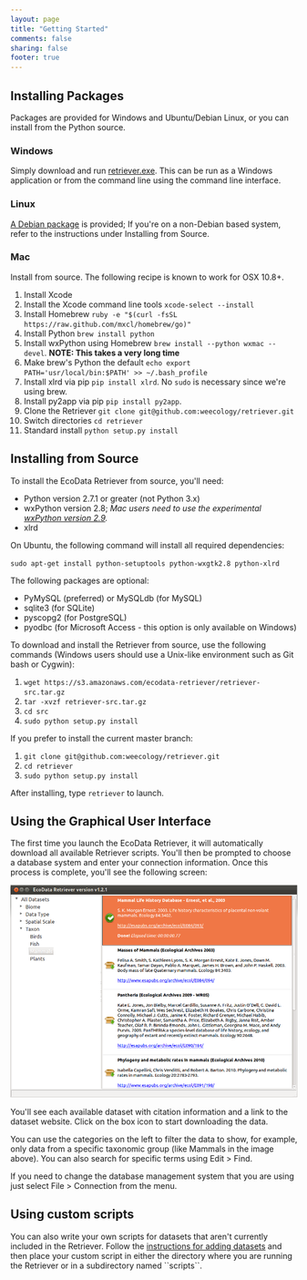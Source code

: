 ```yaml
---
layout: page
title: "Getting Started"
comments: false
sharing: false
footer: true
---
```


## Installing Packages

Packages are provided for Windows and Ubuntu/Debian Linux, or you can
install from the Python source.

### Windows

Simply download and run
[retriever.exe](https://s3.amazonaws.com/ecodata-retriever/retriever.exe).
This can be run as a Windows application or from the command line using
the command line interface.

### Linux

[A Debian
package](https://s3.amazonaws.com/ecodata-retriever/python-retriever_1.5-1_all.deb)
is provided; If you're on a non-Debian based system, refer to the
instructions under Installing from Source.

### Mac

Install from source. The following recipe is known to work for OSX 10.8+.

1. Install Xcode
2. Install the Xcode command line tools ``xcode-select --install``
3. Install Homebrew ``ruby -e "$(curl -fsSL https://raw.github.com/mxcl/homebrew/go)"``
4. Install Python ``brew install python``
5. Install wxPython using Homebrew ``brew install --python wxmac --devel``. **NOTE: This takes a very long time**
6. Make brew's Python the default ``echo export PATH='usr/local/bin:$PATH' >> ~/.bash_profile``
7. Install xlrd via pip ``pip install xlrd``. No ``sudo`` is necessary since we're using brew.
8. Install py2app via pip ``pip install py2app``.
9. Clone the Retriever ``git clone git@github.com:weecology/retriever.git``
10. Switch directories ``cd retriever``
11. Standard install ``python setup.py install``

## Installing from Source

To install the EcoData Retriever from source, you'll need:

-   Python version 2.7.1 or greater (not Python 3.x)
-   wxPython version 2.8; *Mac users need to use the experimental
    [wxPython version
    2.9](http://www.wxpython.org/download.php#unstable).*
-   xlrd

On Ubuntu, the following command will install all required dependencies:

`sudo apt-get install python-setuptools python-wxgtk2.8 python-xlrd`

The following packages are optional:

-   PyMySQL (preferred) or MySQLdb (for MySQL)
-   sqlite3 (for SQLite)
-   pyscopg2 (for PostgreSQL)
-   pyodbc (for Microsoft Access - this option is only available on
    Windows)

To download and install the Retriever from source, use the following
commands (Windows users should use a Unix-like environment such as Git
bash or Cygwin):

1.  `wget https://s3.amazonaws.com/ecodata-retriever/retriever-src.tar.gz`
2.  `tar -xvzf retriever-src.tar.gz`
3.  `cd src`
4.  `sudo python setup.py install`

If you prefer to install the current master branch:

1.  `git clone git@github.com:weecology/retriever.git`
2.  `cd retriever`
3.  `sudo python setup.py install`

After installing, type `retriever` to launch.

## Using the Graphical User Interface

The first time you launch the EcoData Retriever, it will automatically
download all available Retriever scripts. You'll then be prompted to
choose a database system and enter your connection information. Once
this process is complete, you'll see the following screen:

![EcoData Retriever GUI](images/figure1.png)

You'll see each available dataset with citation information and a link
to the dataset website. Click on the box icon to start downloading the
data.

You can use the categories on the left to filter the data to show, for
example, only data from a specific taxonomic group (like Mammals in the
image above). You can also search for specific terms using Edit \> Find.

If you need to change the database management system that you are using
just select File \> Connection from the menu.

## Using custom scripts

You can also write your own scripts for datasets that aren't currently
included in the Retriever. Follow the [instructions for adding
datasets](scripting.html) and then place your custom script in either
the directory where you are running the Retriever or in a subdirectory
named \`\`scripts\`\`.
